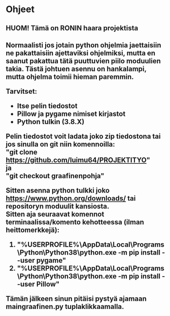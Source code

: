 <h1>Ohjeet</h1>
<h2>HUOM! Tämä on RONIN haara projektista<h2>
Normaalisti jos jotain python ohjelmia jaettaisiin ne pakattaisiin ajettaviksi ohjelmiksi, 
mutta en saanut pakattua tätä puuttuvien piilo moduulien takia. Tästä johtuen asennu on hankalampi,
mutta ohjelma toimii hieman paremmin.


Tarvitset:
 * Itse pelin tiedostot
 * Pillow ja pygame nimiset kirjastot
 * Python tulkin (3.8.X)

Pelin tiedostot voit ladata joko zip tiedostona tai jos sinulla on git niin komennoilla:<br>
"git clone https://github.com/luimu64/PROJEKTITYO" <br>
ja<br>
"git checkout graafinenpohja"<br>

Sitten asenna python tulkki joko https://www.python.org/downloads/ tai repositoryn moduulit kansiosta.<br>
Sitten aja seuraavat komennot terminaalissa/komento kehotteessa (ilman heittomerkkejä):<br>
1. "%USERPROFILE%\AppData\Local\Programs\Python\Python38\python.exe -m pip install --user pygame"
2. "%USERPROFILE%\AppData\Local\Programs\Python\Python38\python.exe -m pip install --user Pillow"

Tämän jälkeen sinun pitäisi pystyä ajamaan maingraafinen.py tuplaklikkaamalla.
